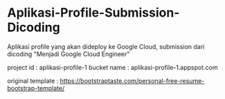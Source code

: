 # Aplikasi-Profile-Submission-Dicoding
Aplikasi profile yang akan dideploy ke Google Cloud, submission dari dicoding "Menjadi Google Cloud Engineer"

project id     : aplikasi-profile-1
bucket name    : aplikasi-profile-1.appspot.com

original template : https://bootstraptaste.com/personal-free-resume-bootstrap-template/
